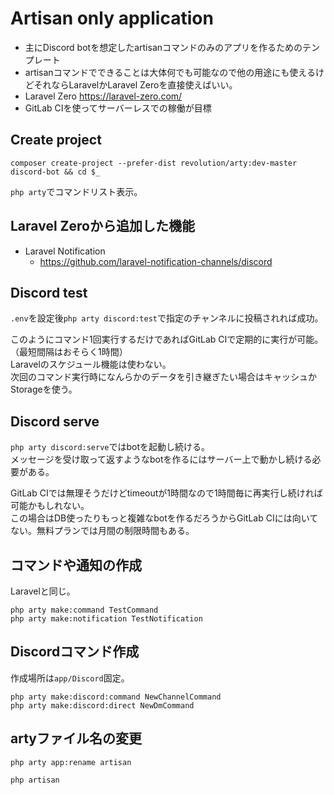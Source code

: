 # Artisan only application

- 主にDiscord botを想定したartisanコマンドのみのアプリを作るためのテンプレート
- artisanコマンドでできることは大体何でも可能なので他の用途にも使えるけどそれならLaravelかLaravel Zeroを直接使えばいい。
- Laravel Zero https://laravel-zero.com/
- GitLab CIを使ってサーバーレスでの稼働が目標

## Create project

```
composer create-project --prefer-dist revolution/arty:dev-master discord-bot && cd $_
```

`php arty`でコマンドリスト表示。

## Laravel Zeroから追加した機能

- Laravel Notification
  - https://github.com/laravel-notification-channels/discord

## Discord test
`.env`を設定後`php arty discord:test`で指定のチャンネルに投稿されれば成功。

このようにコマンド1回実行するだけであればGitLab CIで定期的に実行が可能。（最短間隔はおそらく1時間）  
Laravelのスケジュール機能は使わない。  
次回のコマンド実行時になんらかのデータを引き継ぎたい場合はキャッシュかStorageを使う。

## Discord serve
`php arty discord:serve`ではbotを起動し続ける。  
メッセージを受け取って返すようなbotを作るにはサーバー上で動かし続ける必要がある。

GitLab CIでは無理そうだけどtimeoutが1時間なので1時間毎に再実行し続ければ可能かもしれない。  
この場合はDB使ったりもっと複雑なbotを作るだろうからGitLab CIには向いてない。無料プランでは月間の制限時間もある。

## コマンドや通知の作成
Laravelと同じ。

```
php arty make:command TestCommand
php arty make:notification TestNotification
```

## Discordコマンド作成
作成場所は`app/Discord`固定。

```
php arty make:discord:command NewChannelCommand
php arty make:discord:direct NewDmCommand
```

## artyファイル名の変更
```
php arty app:rename artisan
```

```
php artisan
```
